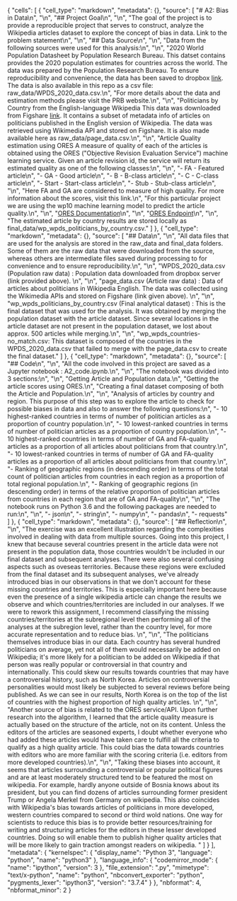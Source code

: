 {
 "cells": [
  {
   "cell_type": "markdown",
   "metadata": {},
   "source": [
    "# A2: Bias in Data\n",
    "\n",
    "## Project Goal\n",
    "\n",
    "The goal of the project is to provide a reproducible project that serves to construct, analyze the Wikipedia articles dataset to explore the concept of bias in data. Link to the problem statement\n",
    "\n",
    "## Data Source\n",
    "\n",
    "Data from the following sources were used for this analysis:\n",
    "\n",
    "2020 World Population Datasheet by Population Research Bureau. This datset contains provides the 2020 population estimates for countries across the world. The data was prepared by the Population Research Bureau. To ensure reproducibility and convenience, the data has been saved to dropbox [link](https://www.prb.org/international/indicator/population/table/). The data is also available in this repo as a csv file: raw_data/WPDS_2020_data.csv.\n",
    "For more details about the data and estimation methods please visit the PRB website.\n",
    "\n",
    "Politicians by Country from the English-language Wikipedia This data was downloaded from Figshare [link](https://figshare.com/articles/dataset/Untitled_Item/5513449). It contains a subset of metadata info of articles on politicians published in the English version of Wikipedia. The data was retrieved using Wikimedia API and stored on Figshare. It is also made available here as raw_data/page_data.csv.\n",
    "\n",
    "Article Quality estimation using ORES A measure of quality of each of the articles is obtained using the ORES (\"Objective Revision Evaluation Service\") machine learning service. Given an article revision id, the service will return its estimated quality as one of the following classes:\n",
    "\n",
    "- FA - Featured article\n",
    "- GA - Good article\n",
    "- B - B-class article\n",
    "- C - C-class article\n",
    "- Start - Start-class article\n",
    "- Stub - Stub-class article\n",
    "\n",
    "Here FA and GA are considered to measure of high quality. For more information about the scores, visit this link.\n",
    "For this particular project we are using the wp10 machine learning model to predict the article quality.\n",
    "\n",
    "[ORES Documentation](https://ores.wikimedia.org/v3/#!/scoring/get_v3_scores_context_revid_model)\n",
    "\n",
    "[ORES Endpoint](https://ores.wikimedia.org/v3/scores/{project}/?models={model}&revids={revids})\n",
    "\n",
    "The estimated article by country results are stored locally as final_data/wp_wpds_politicians_by_country.csv."
   ]
  },
  {
   "cell_type": "markdown",
   "metadata": {},
   "source": [
    "## Data\n",
    "\n",
    "All data files that are used for the analysis are stored in the raw_data and final_data folders. Some of them are the raw data that were downloaded from the source, whereas others are intermediate files saved during processing to for convenience and to ensure reproducibility.\n",
    "\n",
    "WPDS_2020_data.csv (Population raw data) : Population data downloaded from dropbox server (link provided above). \n",
    "\n",
    "page_data.csv (Article raw data) : Data of articles about politicians in Wikipedia English. The data was collected using the Wikimedia APIs and stored on Figshare (link given above). \n",
    "\n",
    "wp_wpds_politicians_by_country.csv (Final analytical dataset) : This is the final dataset that was used for the analysis. It was obtained by merging the population dataset with the article dataset. Since several locations in the article dataset are not present in the population dataset, we lost about approx. 500 articles while merging.\n",
    "\n",
    "wp_wpds_countries-no_match.csv: This dataset is composed of the countries in the WPDS_2020_data.csv that failed to merge with the page_data.csv to create the final dataset."
   ]
  },
  {
   "cell_type": "markdown",
   "metadata": {},
   "source": [
    "## Code\n",
    "\n",
    "All the code involved in this project are saved as a Jupyter notebook : A2_code.ipynb.\n",
    "\n",
    "The notebook was divided into 3 sections:\n",
    "\n",
    "Getting Article and Population data.\n",
    "Getting the article scores using ORES.\n",
    "Creating a final dataset composing of both the Article and Population.\n",
    "\n",
    "Analysis of articles by country and region. This purpose of this step was to explore the article to check for possible biases in data and also to answer the following questions:\n",
    "- 10 highest-ranked countries in terms of number of politician articles as a proportion of country population.\n",
    "- 10 lowest-ranked countries in terms of number of politician articles as a proportion of country population.\n",
    "- 10 highest-ranked countries in terms of number of GA and FA-quality articles as a proportion of all articles about politicians from that country.\n",
    "- 10 lowest-ranked countries in terms of number of GA and FA-quality articles as a proportion of all articles about politicians from that country.\n",
    "- Ranking of geographic regions (in descending order) in terms of the total count of politician articles from countries in each region as a proportion of total regional population.\n",
    "- Ranking of geographic regions (in descending order) in terms of the relative proportion of politician articles from countries in each region that are of GA and FA-quality\n",
    "\n",
    "The notebook runs on Python 3.6 and the following packages are needed to run:\n",
    "\n",
    "- json\n",
    "- string\n",
    "- numpy\n",
    "- pandas\n",
    "- requests"
   ]
  },
  {
   "cell_type": "markdown",
   "metadata": {},
   "source": [
    "## Reflection\n",
    "\n",
    "The exercise was an excellent illustration regarding the complexities involved in dealing with data from multiple sources. Going into this project, I knew that because several countries present in the article data were not present in the population data, those countries wouldn't be included in our final dataset and subsequent analyses. There were also several confusing aspects such as oveseas territories. Because these regions were excluded from the final dataset and its subsequent analyses, we've already introduced bias in our observations in that we don't account for these missing countries and territories. This is especially important here because even the presence of a single wikipedia article can change the results we observe and which countries/territories are included in our analyses. If we were to rework this assignment, I recommend classifying the missing countries/territories at the subregional level then performing all of the analyses at the subregion level, rather than the country level, for more accurate representation and to reduce bias. \n",
    "\n",
    "The politicians themselves introduce bias in our data. Each country has several hundred politicians on average, yet not all of them would necessarily be added on Wikipedia; it's more likely for a politician to be added on Wikipedia if that person was really popular or controversial in that country and internationally. This could skew our results towards countries that may have a controversial history, such as North Korea. Articles on controversial personalities would most likely be subjected to several reviews before being published. As we can see in our results, North Korea is on the top of the list of countries with the highest proportion of high quality articles. \n",
    "\n",
    "Another source of bias is related to the ORES service/API. Upon further research into the algorithm, I learned that the article quality measure is actually based on the structure of the article, not on its content. Unless the editors of the articles are seasoned experts, I doubt whether everyone who had added these articles would have taken care to fulfill all the criteria to qualify as a high quality article. This could bias the data towards countries with editors who are more familiar with the scoring criteria (i.e. editors from more developed countries).\n",
    "\n",
    "Taking these biases into account, it seems that articles surrounding a controversial or popular political figures and are at least moderately structured tend to be featured the most on wikipedia. For example, hardly anyone outside of Bosnia knows about its president, but you can find dozens of articles surrounding former president Trump or Angela Merkel from Germany on wikipedia. This also coincides with Wikipedia's bias towards articles of politicians in more developed, western countries compared to second or third wold nations. One way for scientists to reduce this bias is to provide better resources/training for writing and structuring articles for the editors in these lesser developed countries. Doing so will enable them to publish higher quality articles that will be more likely to gain traction amongst readers on wikipedia. "
   ]
  }
 ],
 "metadata": {
  "kernelspec": {
   "display_name": "Python 3",
   "language": "python",
   "name": "python3"
  },
  "language_info": {
   "codemirror_mode": {
    "name": "ipython",
    "version": 3
   },
   "file_extension": ".py",
   "mimetype": "text/x-python",
   "name": "python",
   "nbconvert_exporter": "python",
   "pygments_lexer": "ipython3",
   "version": "3.7.4"
  }
 },
 "nbformat": 4,
 "nbformat_minor": 2
}
